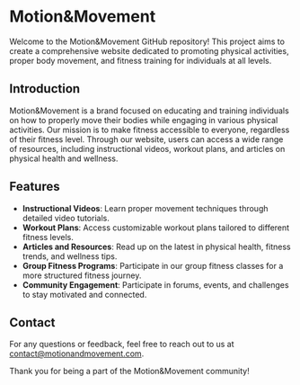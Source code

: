 # Motion&Movement

Welcome to the Motion&Movement GitHub repository! This project aims to create a comprehensive website dedicated to promoting physical activities, proper body movement, and fitness training for individuals at all levels.


## Introduction

Motion&Movement is a brand focused on educating and training individuals on how to properly move their bodies while engaging in various physical activities. Our mission is to make fitness accessible to everyone, regardless of their fitness level. Through our website, users can access a wide range of resources, including instructional videos, workout plans, and articles on physical health and wellness.

## Features

- **Instructional Videos**: Learn proper movement techniques through detailed video tutorials.
- **Workout Plans**: Access customizable workout plans tailored to different fitness levels.
- **Articles and Resources**: Read up on the latest in physical health, fitness trends, and wellness tips.
- **Group Fitness Programs**: Participate in our group fitness classes for a more structured fitness journey.
- **Community Engagement**: Participate in forums, events, and challenges to stay motivated and connected.


## Contact

For any questions or feedback, feel free to reach out to us at contact@motionandmovement.com.

Thank you for being a part of the Motion&Movement community!
